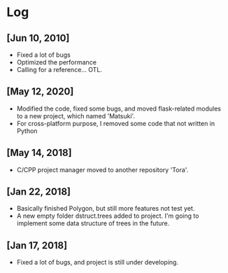 # Log

## [Jun 10, 2010]
* Fixed a lot of bugs
* Optimized the performance
* Calling for a reference... OTL.

## [May 12, 2020]
* Modified the code, fixed some bugs, and moved flask-related modules to a new project, which named 'Matsuki'.
* For cross-platform purpose, I removed some code that not written in Python

## [May 14, 2018]

* C/CPP project manager moved to another repository 'Tora'. 

## [Jan 22, 2018]  

* Basically finished Polygon, but still more features not test yet.
* A new empty folder dstruct.trees added to project. I'm going to implement some data structure of trees in the future.

## [Jan 17, 2018]  

* Fixed a lot of bugs, and project is still under developing.